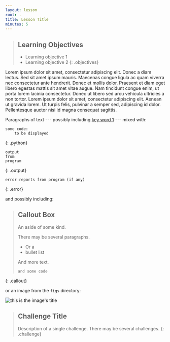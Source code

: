 ```yaml
---
layout: lesson
root: .
title: Lesson Title
minutes: 5
---
```


> ## Learning Objectives
>
> * Learning objective 1
> * Learning objective 2
{: .objectives}

Lorem ipsum dolor sit amet, consectetur adipiscing elit. Donec a
diam lectus. Sed sit amet ipsum mauris. Maecenas congue ligula ac quam
viverra nec consectetur ante hendrerit. Donec et mollis
dolor. Praesent et diam eget libero egestas mattis sit amet vitae
augue. Nam tincidunt congue enim, ut porta lorem lacinia
consectetur. Donec ut libero sed arcu vehicula ultricies a non
tortor. Lorem ipsum dolor sit amet, consectetur adipiscing
elit. Aenean ut gravida lorem. Ut turpis felis, pulvinar a semper sed,
adipiscing id dolor. Pellentesque auctor nisi id magna consequat
sagittis.

Paragraphs of text
--- possibly including [key word 1](reference.html#key-word-1) ---
mixed with:

~~~
some code:
    to be displayed
~~~
{: .python}
~~~
output
from
program
~~~
{: .output}
~~~
error reports from program (if any)
~~~
{: .error}

and possibly including:

> ## Callout Box
>
> An aside of some kind.
>
> There may be several paragraphs.
>
> *   Or a
> *   bullet list
>
> And more text.
>
> ~~~
> and some code
> ~~~
{: .callout}

or an image from the `figs` directory:

![this is the image's title](fig/example.svg "this is the image's alt text")

> ## Challenge Title
>
> Description of a single challenge.
> There may be several challenges.
{: .challenge}
